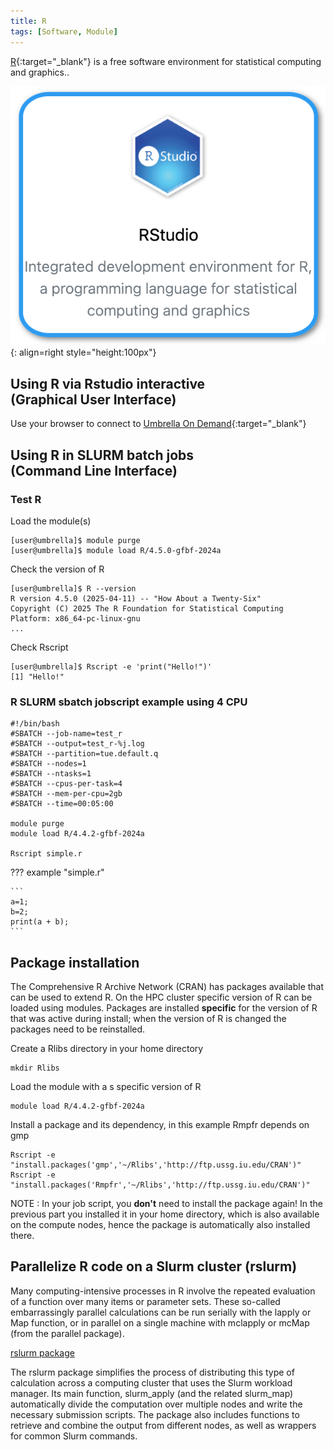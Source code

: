 ```yaml
---
title: R
tags: [Software, Module]
---
```


[R](https://www.r-project.org/){:target="_blank"} is a free software environment for statistical computing and graphics..

![RStudio in Umbrella On Demand](rstudio-ood.png){: align=right style="height:100px"}

## Using R via Rstudio interactive<br>(Graphical User Interface)

Use your browser to connect to [Umbrella On Demand](https://hpc.tue.nl){:target="_blank"}

## Using R in SLURM batch jobs<br>(Command Line Interface)

### Test R

Load the module(s)

```shell 
[user@umbrella]$ module purge
[user@umbrella]$ module load R/4.5.0-gfbf-2024a
```

Check the version of R

```shell
[user@umbrella]$ R --version
R version 4.5.0 (2025-04-11) -- "How About a Twenty-Six"
Copyright (C) 2025 The R Foundation for Statistical Computing
Platform: x86_64-pc-linux-gnu
...
```
Check Rscript
```shell
[user@umbrella]$ Rscript -e 'print("Hello!")'
[1] "Hello!"
```

### R SLURM sbatch jobscript example using 4 CPU

```slurm
#!/bin/bash
#SBATCH --job-name=test_r
#SBATCH --output=test_r-%j.log
#SBATCH --partition=tue.default.q
#SBATCH --nodes=1
#SBATCH --ntasks=1
#SBATCH --cpus-per-task=4
#SBATCH --mem-per-cpu=2gb
#SBATCH --time=00:05:00

module purge
module load R/4.4.2-gfbf-2024a

Rscript simple.r
```

??? example "simple.r"
  
    ```
    a=1;
    b=2;
    print(a + b);
    ```



## Package installation

The Comprehensive R Archive Network (CRAN) has packages available that
can be used to extend R. On the HPC cluster specific version of R can be
loaded using modules. Packages are installed **specific** for the version of
R that was active during install; when the version of R is changed the
packages need to be reinstalled.

Create a Rlibs directory in your home directory
```shell
mkdir Rlibs
```

Load the module with a s specific version of R
```shell
module load R/4.4.2-gfbf-2024a
```

Install a package and its dependency, in this example Rmpfr depends on gmp
```shell
Rscript -e "install.packages('gmp','~/Rlibs','http://ftp.ussg.iu.edu/CRAN')"
Rscript -e "install.packages('Rmpfr','~/Rlibs','http://ftp.ussg.iu.edu/CRAN')"
```

NOTE : In your job script, you **don't** need to install the package again! In the previous part you installed it in your home directory, which is also available on the compute nodes, hence the package is automatically also installed there.

## Parallelize R code on a Slurm cluster (rslurm)

Many computing-intensive processes in R involve the repeated evaluation of a function over many items or parameter sets. These so-called embarrassingly parallel calculations can be run serially with the lapply or Map function, or in parallel on a single machine with mclapply or mcMap (from the parallel package).

[rslurm package](https://cran.r-project.org/web/packages/rslurm/vignettes/rslurm.html)

The rslurm package simplifies the process of distributing this type of calculation across a computing cluster that uses the Slurm workload manager. Its main function, slurm_apply (and the related slurm_map) automatically divide the computation over multiple nodes and write the necessary submission scripts. The package also includes functions to retrieve and combine the output from different nodes, as well as wrappers for common Slurm commands.
